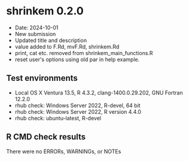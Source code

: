 # shrinkem 0.2.0

* Date: 2024-10-01
* New submission
* Updated title and description
* value added to F.Rd, mvF.Rd, shrinkem.Rd
* print, cat etc. removed from shrinkem_main_functions.R
* reset user's options using old par in help example.

## Test environments
* Local OS X Ventura 13.5, R 4.3.2, clang-1400.0.29.202, GNU Fortran 12.2.0
* rhub check: Windows Server 2022, R-devel, 64 bit
* rhub check: Windows Server 2022, R version 4.4.0
* rhub check: ubuntu-latest, R-devel

## R CMD check results
There were no ERRORs, WARNINGs, or NOTEs

